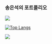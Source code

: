 ### 송은석의 포트폴리오

<img src="https://capsule-render.vercel.app/api?type=waving&color=gradient&height=200&text=은석's포트폴리오!" />



[![Top Langs](https://github-readme-stats.vercel.app/api/top-langs/?username=Ssong0515)](https://github.com/anuraghazra/github-readme-stats)




<img src="https://capsule-render.vercel.app/api?type=waving&color=gradient&height=150&section=footer" />
